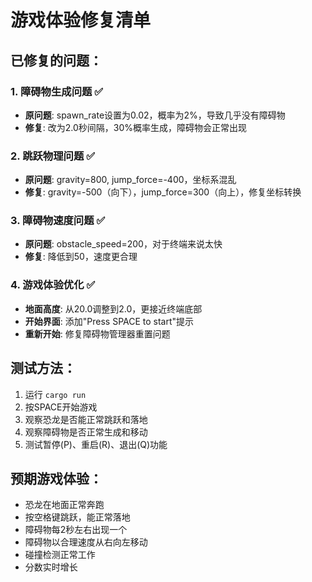 # 游戏体验修复清单

## 已修复的问题：

### 1. 障碍物生成问题 ✅
- **原问题**: spawn_rate设置为0.02，概率为2%，导致几乎没有障碍物
- **修复**: 改为2.0秒间隔，30%概率生成，障碍物会正常出现

### 2. 跳跃物理问题 ✅ 
- **原问题**: gravity=800, jump_force=-400，坐标系混乱
- **修复**: gravity=-500（向下），jump_force=300（向上），修复坐标转换

### 3. 障碍物速度问题 ✅
- **原问题**: obstacle_speed=200，对于终端来说太快
- **修复**: 降低到50，速度更合理

### 4. 游戏体验优化 ✅
- **地面高度**: 从20.0调整到2.0，更接近终端底部
- **开始界面**: 添加"Press SPACE to start"提示
- **重新开始**: 修复障碍物管理器重置问题

## 测试方法：
1. 运行 `cargo run`
2. 按SPACE开始游戏
3. 观察恐龙是否能正常跳跃和落地
4. 观察障碍物是否正常生成和移动
5. 测试暂停(P)、重启(R)、退出(Q)功能

## 预期游戏体验：
- 恐龙在地面正常奔跑
- 按空格键跳跃，能正常落地
- 障碍物每2秒左右出现一个
- 障碍物以合理速度从右向左移动
- 碰撞检测正常工作
- 分数实时增长